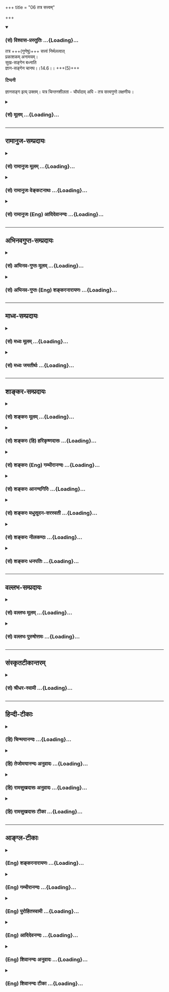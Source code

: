 +++
title = "06 तत्र सत्त्वम्"

+++
<div class="js_include" newlevelforh1="3" title="(सं) विश्वास-प्रस्तुतिः" unfilled url="/purANam_vaiShNavam/mahAbhAratam/06-bhIShma-parva/03-bhagavad-gItA-parva/saMskRtam/vishvAsa-prastutiH/14_guNa-traya-vibhAga-y/06_tatra_sattvam.md">
<details open><summary><h3>(सं) विश्वास-प्रस्तुतिः ...{Loading}...</h3></summary>

तत्र +++(गुणेषु)+++ सत्त्वं निर्मलत्वात्  
प्रकाशकम् अनामयम्।  
सुख-सङ्गेन बध्नाति  
ज्ञान-सङ्गेन चानघ।।14.6।। +++(5)+++

#### टिप्पनी
ज्ञानसङ्ग इत्य् उक्तम्। यत्र चिन्तनशीलता - चौर्यादाव् अपि - तत्र सत्त्वगुणो लक्षणीयः।
</details>
</div>
<div class="js_include collapsed" newlevelforh1="3" title="(सं) मूलम्" unfilled url="/purANam_vaiShNavam/mahAbhAratam/06-bhIShma-parva/03-bhagavad-gItA-parva/saMskRtam/mUlam/14_guNa-traya-vibhAga-y/06_tatra_sattvam.md">
<details><summary><h3>(सं) मूलम् ...{Loading}...</h3></summary>

तत्र सत्त्वं निर्मलत्वात्प्रकाशकमनामयम्।  
सुखसङ्गेन बध्नाति ज्ञानसङ्गेन चानघ।।14.6।।
</details>
</div>


_________________
## रामानुज-सम्प्रदायः
<div class="js_include collapsed" newlevelforh1="3" title="(सं) रामानुजः मूलम्" unfilled url="/purANam_vaiShNavam/mahAbhAratam/06-bhIShma-parva/03-bhagavad-gItA-parva/saMskRtam/rAmAnujaH/mUlam/14_guNa-traya-vibhAga-y/06_tatra_sattvam.md">
<details><summary><h3>(सं) रामानुजः मूलम् ...{Loading}...</h3></summary>

।।14.6।।**तत्र** सत्त्वरजस्तमःसु सत्त्वस्य स्वरूपम् ईदृशं **निर्मलत्वात्
प्रकाशकम्** प्रकाशसुखावरणस्वभावरहितता निर्मलत्वम्
प्रकाशसुखजननैकान्तस्वभावतया प्रकाशसुखहेतुभूतम् इत्यर्थः। प्रकाशो
वस्तुयाथात्म्यावबोधः **अनामयम्** आमयाख्यकार्यं न विद्यते; इति अनामयम्
अरोगताहेतुः इत्यर्थः। एष सत्त्वाख्यगुणो देहिनम् एनं **सुखसङ्गेन
ज्ञानसङ्गेन च बध्नाति;** पुरुषस्य सुखसङ्गं ज्ञानसङ्गं च जनयति
इत्यर्थः। ज्ञानसुखयोः सङ्गे हि जाते तत्साधनेषु लौकिकवैदिकेषु प्रवर्तते;
ततः च तत्फलानुभवसाधनभूतासु योनिषु जायते इति **सत्त्वं**
सुखज्ञानसङ्गद्वारेण पुरुषं बध्नाति ज्ञानसुखजननं पुनः अपि तयोः सङ्गजननं च
सत्त्वम् इति उक्तं भवति।

</details>
</div>
<div class="js_include collapsed" newlevelforh1="3" title="(सं) रामानुजः वेङ्कटनाथः" unfilled url="/purANam_vaiShNavam/mahAbhAratam/06-bhIShma-parva/03-bhagavad-gItA-parva/saMskRtam/rAmAnujaH/venkaTanAthaH/14_guNa-traya-vibhAga-y/06_tatra_sattvam.md">
<details><summary><h3>(सं) रामानुजः वेङ्कटनाथः ...{Loading}...</h3></summary>

  
  
।।14.6।। तत्र इत्यादिश्लोकत्रयस्य प्रकृतसङ्गतिमाह -- सत्त्वेति। आकारं;
निरूपकस्वभावमित्यर्थः। तत्र इति निर्धारणार्थः समुदायनिर्देश
इत्याहसत्त्वरजस्तमस्स्विति। ननु निर्मलानां स्फटिकर्मण्यादीनां न
प्रकाशकत्वं दृश्यत इत्यत्राहप्रकाशेति। मलशब्दोऽत्र
तमस्स्वभावभूतप्रकाशविरोध्याकारपर इत्यर्थः। वक्ष्यमाणपरामर्शादिह
सुखोपादानम्। आवरणस्वभावरहितानामप्याकाशवाय्वादीनां न
प्रकाशकत्वमित्यत्राहप्रकाशसुखजननैकान्तस्वभावतयेति।
सत्त्वमिश्ररजस्तमसोरपि भ्रान्तिबुद्धिविशेषहेतुत्वस्य
वक्ष्यमाणत्वात्कथमिह सत्त्वस्यैव प्रकाशजनकत्वं इत्यत्राहप्रकाशो
वस्तुयाथात्म्यावबोध इति। राजसतामसधियोरप्यधिष्ठानस्वरूपप्रकाशादिकं
सत्त्वस्यांश इति भावः। सत्त्वस्यामयप्रसङ्गाभावात्तन्निषेधो न युक्त
इत्यत्राहआमयाख्यं कार्यं न विद्यत इति। अत्र सहपठिते गुणान्तरे
कार्यत्वेनामयस्य सम्बन्धोऽस्ति; सोऽत्र प्रसक्तः प्रतिषिध्यत इति भावः।
आमयाख्यकार्यनिषेधोऽत्र फलतस्तद्विपरीतकार्यान्तरविध्यभिप्रायेणेत्याह --
अरोगताहेतुरिति।  
  
तन्निबध्नात इत्युत्तरश्लोकयोरिवात्रापि स्वरूपनिर्देशेन
बन्धहेतुत्वनिर्देशेन च वाक्यभेदमाहएष इति। अन्यतस्सिद्धस्य सुखादिसङ्गस्य
करणतामात्रं तृतीयया प्रतिपादितम् नच तद्युक्तं; हेत्वन्तरानुक्तेः।
तत्राहपुरुषस्येति। बन्धावान्तरव्यापारत्वमिह विवक्षितमिति भावः। बन्धो हि
कर्मफलानुभवार्थदेहसम्बन्धः स च कर्ममूलः; स कथं
सुखादिसङ्गादित्यत्राहज्ञानसुखयोरिति। ननु वैदिकसाधनानुष्ठानं
योनिप्राप्त्यैव भवतीति युक्तम्; लौकिकं तु साधनं दृष्टफलमात्राय स्याद्वा
न वा न तु जन्मान्तरादिप्रसाधकम्। प्रवृत्तिदृष्टान्ततयाऽपि लौकिकग्रहणं
मन्दप्रयोजनम्। अत्र ब्रूमः -- अत्र लौकिकशब्देन स्मार्तग्रहणम्; अथवा
निषिद्धग्रहणम् हिंसादेः सुखसाधनत्वं हि लौकिकम् अलौकिक्या तु शक्त्या
पापिष्ठजन्मादिप्रसाधकत्वम् -- इति। रजसि च वक्ष्यतिताश्च क्रियाः
पुण्यपापरूपाः \[पृ.118पं.35\] इति। यदि सत्त्वमेव प्रकाशं सुखं च स्वयं
जनयति; ततः सिद्धयोस्तयोः प्रवृत्तिहेतुः सङ्गो न
जायेतेत्यत्राहज्ञानसुखेति। बीजाङ्कुरन्यायेनोत्तरसङ्गतद्विषययोः सत्त्वं
साधकमित्यर्थः। न काङ्क्षे विजयम् \[1।31\] इत्यादिवदतस्तव न सङ्ग
इत्यभिप्रायेणानघशब्दः।  
  

</details>
</div>
<div class="js_include collapsed" newlevelforh1="3" title="(सं) रामानुजः (Eng) आदिदेवानन्दः" unfilled url="/purANam_vaiShNavam/mahAbhAratam/06-bhIShma-parva/03-bhagavad-gItA-parva/saMskRtam/rAmAnujaH/english/AdidevAnandaH/14_guNa-traya-vibhAga-y/06_tatra_sattvam.md">
<details><summary><h3>(सं) रामानुजः (Eng) आदिदेवानन्दः ...{Loading}...</h3></summary>

14.6 Of 'these', i.e., of Sattva, Rajas and Tamas, the characteristic
nature of the Sattva is this: it illuminates on account of its being
pure. What is called purity is to be bereft of alities which veil light
and happiness. Because its nature is solely the generation of light and
happiness, it constitutes the cause of light and happiness. 'Light' or
illumination is enlightenment about a thing as it is. It is 'not
morbid,' i.e., an effect called morbidity (disease) does not exist in
its presence. The meaning is, that Sattva is the cause of health. The
Guna, called Sattva, however, binds the self by attachment to happiness
and knowledge. The meaning is that it causes attachment to happiness and
knowledge. When attachment to knowledge and happiness is born, one
engages oneself in secular and Vedic means for securing them.
Conseently, one is born in such bodies which constitute the means for
realising such fruits. Hence the Sattva binds the self through
attachment to happiness and knowledge. What is said is this: Sattva
generates knowledge and happiness; again it generates attachment to
them.

</details>
</div>


_________________
## अभिनवगुप्त-सम्प्रदायः
<div class="js_include collapsed" newlevelforh1="3" title="(सं) अभिनव-गुप्तः मूलम्" unfilled url="/purANam_vaiShNavam/mahAbhAratam/06-bhIShma-parva/03-bhagavad-gItA-parva/saMskRtam/abhinava-guptaH/mUlam/14_guNa-traya-vibhAga-y/06_tatra_sattvam.md">
<details><summary><h3>(सं) अभिनव-गुप्तः मूलम् ...{Loading}...</h3></summary>

।।14.6 -- 14.8।। क्रमेणैषां रूपमुच्यते -- तत्रेत्यादि भारतेत्यन्तम्।
सत्त्वं निर्मलम्। तृष्णासंगस्य समुद्भवो यतः। दुर्लभस्यापि
चिरतरसंचितपुण्यशतलब्धस्य अपवर्गप्राप्तावेककारणस्य मानुष्यकस्य वृथा
अतिवाहनं प्रमादः। तथाह्युक्तम्,+++(;N तथाभ्युक्तम्)+++ -- आयुषः क्षण एकोऽपि
सर्वरत्नैर्न लभ्यते।  
  
स वृथा नीयते येन स प्रमादी नराधमः।।14.इति +++(S in the margin; and ;N in
the text itself add the followingयथा वा श्रीमद्भागवते -- निद्रया ह्रियते
नक्तं व्यवायेन च वा वयः।  
  
दिवा चार्थेहया राजन् कुटुम्बभरणेन
वा।।1।। देहापत्यकलत्रादिष्वात्मसैन्येष्वसत्स्वपि।  
  
तेषां प्रमत्तो निधनं पश्यन्नपि न पश्यति।।2।।  
  
-- The hagavata Purana ( Gorakhpur Ed.)+++ II; i; verse 34तथा --,किं
प्रमत्तस्य बहुभिः परोक्षैर्हायनैरिह।  
  
वरं मुहूर्त्तं विदितं घटेत श्रेयसे यतः।।3।। -- ibid; 12.अयमेव प्रमादः
तत्रैवैकादशस्कन्धे आत्महत्याशब्दवाच्यो निर्णीतो भगवता,यथा -- नृदेहमाद्यं
सुलभं सुदुर्लभं  
  
प्लवं सुकल्पं गुरुकर्णधारम्।  
  
मयानुकूलेन नभस्वतेरितं  
  
पुमान् भवाब्धिं न तरेत्स आत्महा।।4।। इति -- ibid. XI; xx; 17.)आलस्यं
शुभकरणीयेषु। निःशेषेण द्राणं कुत्सिता गतिः निद्रा।

</details>
</div>
<div class="js_include collapsed" newlevelforh1="3" title="(सं) अभिनव-गुप्तः (Eng) शङ्करनारायणः" unfilled url="/purANam_vaiShNavam/mahAbhAratam/06-bhIShma-parva/03-bhagavad-gItA-parva/saMskRtam/abhinava-guptaH/english/shankaranArAyaNaH/14_guNa-traya-vibhAga-y/06_tatra_sattvam.md">
<details><summary><h3>(सं) अभिनव-गुप्तः (Eng) शङ्करनारायणः ...{Loading}...</h3></summary>

14.6 See Comment under 14.8

</details>
</div>


_________________
## माध्व-सम्प्रदायः
<div class="js_include collapsed" newlevelforh1="3" title="(सं) मध्वः मूलम्" unfilled url="/purANam_vaiShNavam/mahAbhAratam/06-bhIShma-parva/03-bhagavad-gItA-parva/saMskRtam/madhvaH/mUlam/14_guNa-traya-vibhAga-y/06_tatra_sattvam.md">
<details><summary><h3>(सं) मध्वः मूलम् ...{Loading}...</h3></summary>

।।14.6।। Sri Madhvacharya did not comment on this sloka.

</details>
</div>
<div class="js_include collapsed" newlevelforh1="3" title="(सं) मध्वः जयतीर्थः" unfilled url="/purANam_vaiShNavam/mahAbhAratam/06-bhIShma-parva/03-bhagavad-gItA-parva/saMskRtam/madhvaH/jayatIrthaH/14_guNa-traya-vibhAga-y/06_tatra_sattvam.md">
<details><summary><h3>(सं) मध्वः जयतीर्थः ...{Loading}...</h3></summary>

।।14.6।। Sri Jayatirtha did not comment on this sloka.

</details>
</div>


_________________
## शाङ्कर-सम्प्रदायः
<div class="js_include collapsed" newlevelforh1="3" title="(सं) शङ्करः मूलम्" unfilled url="/purANam_vaiShNavam/mahAbhAratam/06-bhIShma-parva/03-bhagavad-gItA-parva/saMskRtam/shankaraH/mUlam/14_guNa-traya-vibhAga-y/06_tatra_sattvam.md">
<details><summary><h3>(सं) शङ्करः मूलम् ...{Loading}...</h3></summary>

।।14.6।। --,**निर्मलत्वात्** स्फटिकमणिरिव **प्रकाशकम् अनामयं**
निरुपद्रवं **सत्त्वं** तन्निबध्नाति। कथम् **सुखसङ्गेन** सुखी अहम् इति
विषयभूतस्य सुखस्य विषयिणि आत्मनि संश्लेषापादनं मृषैव सुखे सञ्जनम् इति।
सैषा अविद्या। न हि विषयधर्मः विषयिणः भवति। इच्छादि च धृत्यन्तं
क्षेत्रस्यैव विषयस्य धर्मः इति उक्तं भगवता। अतः अविद्ययैव
स्वकीयधर्मभूतया विषयविषय्यविवेकलक्षणया अस्वात्मभूते सुखे सञ्जयति इव;
आसक्तमिव करोति; असङ्गं सक्तमिव करोति; असुखिनं सुखिनमिव। तथा
**ज्ञानसङ्गेन च;** ज्ञानमिति सुखसाहचर्यात् क्षेत्रस्यैव विषयस्य
अन्तःकरणस्य धर्मः; न आत्मनः आत्मधर्मत्वे सङ्गानुपपत्तेः;
बन्धानुपपत्तेश्च। सुखे इव ज्ञानादौ सङ्गः मन्तव्यः। हे **अनघ** अव्यसन।।

</details>
</div>
<div class="js_include collapsed" newlevelforh1="3" title="(सं) शङ्करः (हि) हरिकृष्णदासः" unfilled url="/purANam_vaiShNavam/mahAbhAratam/06-bhIShma-parva/03-bhagavad-gItA-parva/saMskRtam/shankaraH/hindI/harikRShNadAsaH/14_guNa-traya-vibhAga-y/06_tatra_sattvam.md">
<details><summary><h3>(सं) शङ्करः (हि) हरिकृष्णदासः ...{Loading}...</h3></summary>

।।14.6।। उन सत्त्व आदि तीन गुणोंमेंसे पहले; सत्त्वगुणका लक्षण बतलाया जाता
है -- सत्त्वगुण स्फटिकमणिकी भाँति निर्मल होनेके कारण; प्रकाशशील और
उपद्रवरहित है ( तो भी ) वह बाँधता है। कैसे बाँधता है सुखकी आसक्तिसे।
(वास्तवमें ) विषयरूप सुखका विषयी आत्माके साथ मैं सुखी हूँ इस प्रकार
सम्बन्ध जो़ड़ देना यह आत्माको मिथ्या ही सुखमें नियुक्त कर देना है। यही
अविद्या है। क्योंकि विषयके धर्म विषयीके ( कभी ) नहीं होते और इच्छासे
लेकर धृतिपर्यन्त सब धर्म विषयरूप क्षेत्रके ही हैं -- ऐसा भगवान्ने कहा
है। सुतरां यह सिद्ध हुआ कि जो आरोपितभावसे आत्माकी स्वकीय धर्मरूपा हो रही
है और विषयविषयीका अज्ञान ही जिसका स्वरूप है; ऐसी अविद्याद्वारा ही
सत्त्वगुण अनात्मस्वरूप सुखमें ( आत्माको ) मानो,नियुक्त -- आसक्त कर देता
है; यानी जो ( वास्तवमें ) सुखके सम्बन्धसे रहित है; उसे सुखीसा कर देता
है। इसी प्रकार ( यह सत्त्वगुण उसे ) ज्ञानके सङ्गसे भी ( बाँधता है )।
ज्ञान भी सुखका साथी होनेके कारण; क्षेत्र अर्थात् अन्तःकरणका ही धर्म है;
आत्माका नहीं -- क्योंकि आत्माका धर्म मान लेनेपर उसमें आसक्त होना और उसका
बाँधना नहीं बन सकता। इसलिये हे निष्पाप अर्थात् व्यसनदोष -- रहित अर्जुन
सुखकी भाँति ही ज्ञान आदिके सङ्ग को भी ( बन्धन करनेवाला ) समझना चाहिये।

</details>
</div>
<div class="js_include collapsed" newlevelforh1="3" title="(सं) शङ्करः (Eng) गम्भीरानन्दः" unfilled url="/purANam_vaiShNavam/mahAbhAratam/06-bhIShma-parva/03-bhagavad-gItA-parva/saMskRtam/shankaraH/english/gambhIrAnandaH/14_guNa-traya-vibhAga-y/06_tatra_sattvam.md">
<details><summary><h3>(सं) शङ्करः (Eng) गम्भीरानन्दः ...{Loading}...</h3></summary>

14.6 Tatra, among them, among sattva etc.;-the characteristics of sattva
itself is being stated first-sattva, nirmalatvat, being pure like a
crystal stone;is prakasakam, an illuminator; and anamayam, harmless.
Anagha, O sinless one; badhnati, it binds. How; Sukhasangena, through
attachment to happiness. Bringing about the association of happiness,
which is the object, with the Self, which is the subject, in the form of
the idea, 'I am happy', is certainly an unreal contact with happiness.
This as such is nescience, for the ality of an object cannot belong to a
subject. And it has been said by the Lord that all the alities, from
'desire' to 'fortitude' (see 13.6), are, indeed, of the field, which is
the object. Therefore, it is certainly through nescience, which is an
attribute \[In reality, though nescience has no connection with the
Self, yet, since there is none other with which it can become associated
and since it has no independence, therefore the Commentator imagines it
as an attribute of the Self.\] of the Self and has the characteristics
of non-discrimination between object and subject, that sattva apparently
brings about the association with happiness, which is not the Self. It
makes (the Self) attached, as it were; \[Here Ast. adds 'asangam saktam
iva, (makes) the Unattached attached, as it were'.-Tr.\] makes one not
possessed of happiness as though possessed of it! Similarly, it binds
also jnana-sangena, through attachment to knowledge. \[Jnana, derived in
the sense of 'that through which one knows,' means an instrument of
knowledge, and not Consciousness. (S.: Knowledge arising from the study
of the import of various scriptures; or, jnanam, means the scriptures,
through which the supreme God is known and which leads to devotional
practices, but not to steadfastness in (the absolute) Brahman.\] Because
of its concomitance with happiness, knowledge here is an attribute of
the internal organ, the field, but not of the Self. Were it an attribute
\[If knowledge were a natural attribute of the Self, then there can be
no estion of the latter again becoming bound through association with
the former.\] of the Self, there could be no contact (between it and the
Self), and 'bondage' would become illogical. Association with knowledge
etc. should be understood in the same sense as with happiness.

</details>
</div>
<div class="js_include collapsed" newlevelforh1="3" title="(सं) शङ्करः आनन्दगिरिः" unfilled url="/purANam_vaiShNavam/mahAbhAratam/06-bhIShma-parva/03-bhagavad-gItA-parva/saMskRtam/shankaraH/AnandagiriH/14_guNa-traya-vibhAga-y/06_tatra_sattvam.md">
<details><summary><h3>(सं) शङ्करः आनन्दगिरिः ...{Loading}...</h3></summary>

।।14.6।। किंलक्षणो गुणः केन बध्नातीत्यपेक्षायामाह -- **तत्रेति।**
निर्धारणार्थतया सप्तमीं व्याचष्टे -- **तत्र सत्त्वादीनामिति।**
पुनस्तत्रेत्यनुवादमात्रं; निर्मलत्वं स्वच्छत्वमावरणवारणक्षमत्वं;
तस्मात्प्रकाशकं; चैतन्याभिव्यञ्जकं; निरुपद्रवमिति निर्मलं
सत्सुखस्याभिव्यञ्जकमित्यर्थः। केन द्वारेण तदात्मानं निबध्नातीति पृच्छति
-- **कथमिति।** सुखसङ्गेन बध्नातीत्युत्तरं तदेव विवृणोति --
**सुख्यहमित्यादिना।** मुख्यसुखस्याभिव्यञ्जकसत्त्वपरिणामोऽत्र विषयसंभूतं
सुखमुच्यते -- संश्लेषापादनमेव विशदयति -- **मृषैवेति।** किमिति मृषैवेति
विशेषणं सङ्गस्य वस्तुत्वसंभवादित्याशङ्क्याह -- **सैषेति।** नन्विच्छा
सङ्गोऽभिनिवेशश्चेत्येकोऽर्थस्तत्रेच्छादेरात्मधर्मत्वात्किमविद्ययेत्याशङ्क्य
मनोधर्मत्वादिच्छादेर्नात्मधर्मतेत्याह -- **नहीति।**
इच्छादेरनात्मधर्मत्वे किं प्रमाणमित्याशङ्क्याह -- **इच्छादि चेति।**
तस्यात्मधर्मत्वासंभवे फलितमाह -- **अत इति।** संजयतीव सत्त्वमिति शेषः।
इवकारप्रयोगे हेतुमाह -- **अविद्ययेति।** तस्या वस्तुतो नात्मसंबन्धस्तथापि
संबन्ध्यन्तराभावादस्वातन्त्र्याच्चात्मधर्मत्वमापाद्य दृष्टत्वमाचष्टे --
**स्वकीयेति।** वृत्तिमदन्तःकरणस्य विषयत्वादात्मनः साधकत्वेन
तद्विषयत्वेऽपि तदविवेकरूपाविद्येति तत्स्वरूपमाह -- **विषयेति।**
यथोक्ताविद्यामाहात्म्यमिदं यदस्वरूपेऽतद्धर्मे च सक्तिसंपादनमित्याह --
**अस्वेति।** तदेव स्फुटयति -- **सक्तमिवेति।** प्रकारान्तरेण सत्त्वस्य
निबन्धनत्वमाह -- **तथेति।** ज्ञायतेऽनेनेति सत्त्वपरिणामो ज्ञानं तेन
ज्ञान्यहमिति विपरीताभिमानेन सत्त्वमात्मानं निबध्नातीत्याह --
**ज्ञानमित्यादिना।** विपक्षे दोषमाह -- **आत्मेति।** स्वाभाविकत्वेन
प्राप्तत्वात्तत्र स्वतः संयोगात्तद्द्वारा बन्धे च
तन्निवृत्त्यनुपपत्तेर्नात्मधर्मत्वमित्यर्थः। ज्ञानैश्वर्यादावपि
क्षेत्रधर्मे सङ्गस्य पूर्ववदाविद्यकत्वं सूचयति -- **सुख इवेति।**
पापादिदोषहीनस्यैवात्र शास्त्रेऽधिकार इति द्योतयति -- **अनघेति।**

</details>
</div>
<div class="js_include collapsed" newlevelforh1="3" title="(सं) शङ्करः मधुसूदन-सरस्वती" unfilled url="/purANam_vaiShNavam/mahAbhAratam/06-bhIShma-parva/03-bhagavad-gItA-parva/saMskRtam/shankaraH/madhusUdana-sarasvatI/14_guNa-traya-vibhAga-y/06_tatra_sattvam.md">
<details><summary><h3>(सं) शङ्करः मधुसूदन-सरस्वती ...{Loading}...</h3></summary>

।।14.6।। तत्र को गुणः केन सङ्गेन बध्नातीत्युच्यते -- तत्रेति। तत्र तेषु
गुणेषु मध्ये सत्त्वं प्रकाशकं,चैतन्यस्य तमोगुणकृतावरणतिरोधायकं
निर्मलत्वात्स्वच्छत्वात्। चिद्बिम्बग्रहणयोग्यत्वादिति यावत्। न केवलं
चैतन्याभिव्यञ्जकं किंत्वनामयम्। आमयो दुःखं तद्विरोधिसुखस्यापि
व्यञ्जकमित्यर्थः। तत् बध्नाति सुखसङ्गेन ज्ञानसङ्गेन च देहिनम् हे
अनघाव्यसन। सर्वत्र संबोधनानामभिप्रायः प्रागुक्तः स्मर्तव्यः। अत्र
सुखज्ञानशब्दाभ्यामन्तःकरणपरिणामौ तद्व्यञ्जकावुच्येते। इच्छा द्वेषः सुखं
दुःखं संघातश्चेतना धृतिः इति सुखचेतनयोरपीच्छादिवत्क्षेत्रधर्मत्वेन
पाठात्। तत्रान्तःकरणधर्मस्य सुखस्य ज्ञानस्य चात्मन्यध्यासः सङ्गः अहं
सुखी अहं जान इति च। नहि विषयधर्मो विषयिणो भवति। तस्मादविद्यामात्रमेतदिति
शतश उक्तं प्राक्।

</details>
</div>
<div class="js_include collapsed" newlevelforh1="3" title="(सं) शङ्करः नीलकण्ठः" unfilled url="/purANam_vaiShNavam/mahAbhAratam/06-bhIShma-parva/03-bhagavad-gItA-parva/saMskRtam/shankaraH/nIlakaNThaH/14_guNa-traya-vibhAga-y/06_tatra_sattvam.md">
<details><summary><h3>(सं) शङ्करः नीलकण्ठः ...{Loading}...</h3></summary>

।।14.6।। तत्र कः केन सङ्गेन बध्नातीत्युच्यते -- **तत्रेति।** तत्र तेषु
गुणेषु सत्त्वं निर्मलत्वाद्दुःखमोहाख्यमलराहित्यात् प्रकाशकं
आलोकवत्सर्वार्थावद्योतकम्। यतोऽनामयं रजस्तमोभ्यामनभिभूतम्। तत्सुखसङ्गेन
ज्ञानसङ्गेन च नरं अविद्यया तिरोहितस्वरूपज्ञानानन्दं अहं सुखी अहं
ज्ञानीत्यभिमानेन अन्तःकरणवृत्तिधर्मयोः सुखज्ञानयोरात्मनि आरोपेण बध्नाति।
हे अनघ अव्यसनिन्।

</details>
</div>
<div class="js_include collapsed" newlevelforh1="3" title="(सं) शङ्करः धनपतिः" unfilled url="/purANam_vaiShNavam/mahAbhAratam/06-bhIShma-parva/03-bhagavad-gItA-parva/saMskRtam/shankaraH/dhanapatiH/14_guNa-traya-vibhAga-y/06_tatra_sattvam.md">
<details><summary><h3>(सं) शङ्करः धनपतिः ...{Loading}...</h3></summary>

।।14.6।। किंलक्षणो गुणः केन सङ्गेन बध्नातीत्यपेक्षायामाह -- तत्रेति। तेषु
सत्त्वादिगुणेषु सत्त्वं निर्मलत्वास्फटिकवत्सच्छत्वात् प्रकाशकं
चैतन्याभिव्यञ्जकमनामयं निरुपद्रवम्। एतादृशं सत्त्वं सुख्यहमिति
विषयभूतस्य सुखस्य विषयिणि प्रत्यगात्मनि मृषैव संश्लेषापादनेन सुखसङ्गेन
बध्नाति अविद्ययैव ह्यन्यधर्मोऽन्यस्मिन्नारोप्यते इच्छादिकं धृत्यन्तं
क्षेत्रस्य धर्म इत्युक्तं भगवतातोऽविद्ययैव स्वकीयधर्मभूतया
विषयविषय्यविवेकलक्षणयाऽस्वात्मभूते सुखे संजयतीवासङ्गं सक्तमिव करोति।
असुखिनं सुखिनमिव। तथाच यथोक्ताविद्यामाहात्म्यमिदं यदस्वरुपेऽतद्धर्मे च
सक्तिसंपादनम्। प्रकारन्तरेण सत्त्वस्य निबन्धनहेतुत्वमाह --
ज्ञानसङ्गेनचेति। ज्ञायतेऽनेनेति सत्त्वपरिणामो ज्ञानं तेन ज्ञान्यहमिति
विपरीताभिमानेन सत्त्वमात्मानं निबध्नाति ज्ञानमिति। सुखासाहचर्यात्।
क्षेत्रस्यैवान्तःकरणस्य धर्मो नात्मनः आत्मधर्मत्वे
सङ्गानुपपत्तर्बन्धानुपपतेश्च सुखइव ज्ञानादौ सङ्गो मन्तव्यो
हेऽनघाघशन्याव्यसन; अनघेति संबोधयन् सुखादिव्यसनाभावसंपत्त्या
सत्त्वप्रयुक्तं बन्धनं नार्हसीति सूचयति। पापादिदोषहीनस्यैवात्र
शास्त्रेऽधिकार इति द्योतयतीत्येके।

</details>
</div>


_________________
## वल्लभ-सम्प्रदायः
<div class="js_include collapsed" newlevelforh1="3" title="(सं) वल्लभः मूलम्" unfilled url="/purANam_vaiShNavam/mahAbhAratam/06-bhIShma-parva/03-bhagavad-gItA-parva/saMskRtam/vallabhaH/mUlam/14_guNa-traya-vibhAga-y/06_tatra_sattvam.md">
<details><summary><h3>(सं) वल्लभः मूलम् ...{Loading}...</h3></summary>

।।14.6।। तत्र क्रमतो लक्षणं गुणानां बन्धनप्रकारं च वदन् पूर्वं सत्त्वस्य
तदाह -- तत्रेति। सत्त्वं प्राकृतत्वात् सुखसङ्गेन ज्ञानसङ्गेन च लौकिकेन
बध्नाति; पुरुषस्य सुखे ज्ञाने च सङ्गं जनयतीत्यर्थः। ज्ञानसुखयोः सङ्गे
जाते तत्साधनेषु लौकिकवैदिकेषु पुरुषप्रवृत्तिः; ततश्च
तत्फलानुभवसाधनभूतासु योनिषु जायते इति सत्त्वं मर्यादया तद्द्वारेण पुरुषं
बध्नाति। एवमेवान्यत्र। लक्षणं तु निर्मलत्वादिति मूले उक्तमेव;
एवमन्ययोरपि लक्षणं स्पष्टमेव मूले। तथा च सत्त्वं प्राकृतं सोऽहं सुखी
शब्दादिज्ञानी चेति ज्ञानसुखसङ्गजनेन () बन्धकमित्युक्तं भवति।

</details>
</div>
<div class="js_include collapsed" newlevelforh1="3" title="(सं) वल्लभः पुरुषोत्तमः" unfilled url="/purANam_vaiShNavam/mahAbhAratam/06-bhIShma-parva/03-bhagavad-gItA-parva/saMskRtam/vallabhaH/puruShottamaH/14_guNa-traya-vibhAga-y/06_tatra_sattvam.md">
<details><summary><h3>(सं) वल्लभः पुरुषोत्तमः ...{Loading}...</h3></summary>

  
  
।।14.6।। अथ त्रयाणां बन्धनरीतिं सलक्षणामाह -- तत्रेति। तत्र गुणत्रये
सत्त्वं निर्मलत्वाद्भगवदिच्छात्मकपदार्थस्थितिहेतुत्वेन शुद्धत्वात्
प्रकाशकं भगवद्रमणात्मकसर्वस्वरूपप्रकटीकरणसमर्थम् अनामयं
भगवत्सेवाप्रतिबन्धात्मकरागादिदोषरहितम्; अतः सुखसङ्गेन भगवतः
साधनात्मकसेवनसुखजनकदेहाद्युत्तमत्वसङ्गेन बध्नाति। च पुनः ज्ञानसङ्गेन
ज्ञानोत्पत्तिसाधकत्वेन बध्नाति। अनघ इतिसम्बोधनेन मत्कृपाविशिष्टत्वात्तव
बन्धाभाव इति ज्ञापितम्।  
  

</details>
</div>


_________________
## संस्कृतटीकान्तरम्
<div class="js_include collapsed" newlevelforh1="3" title="(सं) श्रीधर-स्वामी" unfilled url="/purANam_vaiShNavam/mahAbhAratam/06-bhIShma-parva/03-bhagavad-gItA-parva/saMskRtam/shrIdhara-svAmI/14_guNa-traya-vibhAga-y/06_tatra_sattvam.md">
<details><summary><h3>(सं) श्रीधर-स्वामी ...{Loading}...</h3></summary>

।।14.6।। तत्र सत्त्वस्य लक्षणं बन्धकत्वप्रकारं चाह **-- तत्रेति**। तत्र
तेषां गुणानां मध्ये सत्त्वं निर्मलत्वात्स्वच्छत्वात् स्फटिकवत् प्रकाशकं
भास्वरम्; अनामयं च निरुपद्रवम्। शान्तमित्यर्थः। अतः
शान्तत्वात्स्वकार्येण सुखेन यः सङ्गस्तेन बध्नाति। प्रकाशकत्वाच्च
स्वकार्येण ज्ञानेन यः सङगस्तेन च बध्नाति। हे अनघ निष्पाप; अहं सुखी
ज्ञानी चेति मनोधर्मास्तदभिमानिनि क्षेत्रज्ञे संयोजयतीत्यर्थः।

</details>
</div>


_________________
## हिन्दी-टीकाः
<div class="js_include collapsed" newlevelforh1="3" title="(हि) चिन्मयानन्दः" unfilled url="/purANam_vaiShNavam/mahAbhAratam/06-bhIShma-parva/03-bhagavad-gItA-parva/hindI/chinmayAnandaH/14_guNa-traya-vibhAga-y/06_tatra_sattvam.md">
<details><summary><h3>(हि) चिन्मयानन्दः ...{Loading}...</h3></summary>

।।14.6।। विज्ञान की सभी शाखाओं में इस तथ्य को स्वीकार किया गया है कि
किसी वस्तु के लक्षणों का वर्णन किये बिना उसे परिभाषित नहीं किया जा सकता
है। किसी रोग या किसी भावना के विषय में भी यही बात सत्य है। इसी प्रकार इन
गुणों की भी अपने आप में कोई परिभाषा नहीं दी जा सकती। आगे के श्लोकों में
यह वर्णन किया गया है कि इन गुणों के लक्षण क्या हैं तथा जब कभी कोई गुण
अधिक प्रबल हो जाता है; तब उससे प्रभावित व्यक्ति का व्यवहार किस प्रकार
होता है। निसन्देह; यह लक्षणात्मक वर्णन हम साधकों के लिए अधिक सहायक होगा;
क्योंकि हम अपने मन में उठने वाले विचारों एवं भावनाओं का निरीक्षण और
विश्लेषण कर यह निश्चित कर सकेंगे कि किसी क्षण विशेष में हम कौन से गुण के
वश में हैं। इस प्रकार; उस प्रभाव के बन्धन से मुक्त होने का प्रयत्न भी हम
कर सकेंगे। निर्मल होने से सत्त्वगुण प्रकाशमय है जिस प्रकार जल स्वत शुद्ध
होता है; परन्तु अन्य मिश्रणों से अशुद्ध बन जाता है। उसी प्रकार सत्त्वगुण
भी स्वत निर्मल होने से प्रकाशक अर्थात् आत्मचैतन्य को स्पष्ट प्रतिबिम्बित
करने वाला है। उसमें न रजोगुण का विक्षेप है न तमोगुण का घोर अज्ञान। अनामय
इस शब्द का अर्थ है उपद्रवरहित अर्थात् दोषरहित। आत्मस्वरूप का अज्ञान तथा
उससे उत्पन्न अहंकार और स्वार्थ ही मूल दोष हैं; जिनसे अन्य अनर्थों की
उत्पत्ति होती है। ये दोष रजोगुण और तमोगुण से ही उत्पन्न होते हैं। इसलिये
यहाँ कहा गया है कि सत्त्वगुण स्वत इन दोषों से रहित है। यद्यपि सत्त्वगुण
निर्मल है तथापि वह भी बन्धनकारक होता है। उससे उत्पन्न होने वाले बंधनों
का निर्देश यहाँ किया गया है। सत्त्वगुण सुख और ज्ञान की आसक्ति से जीव को
बांधता है अपने आनन्दस्वरूप को न जानकर जीव सदैव विषयों में ही सुख की खोज
करता रहता है। यह अज्ञान तमोगुण का लक्षण है तथा विषयों में सुख की कल्पना
और विक्षेप रजोगुण का लक्षण है। प्रयत्नों के फलस्वरूप जब कभी इष्ट विषय की
प्राप्ति होती है; तब क्षणभर के लिये विक्षेपों की शान्ति हो जाती है। उस
शान्त स्थिति में आत्मा का आनन्द अभिव्यक्त होता है। परन्तु जीव यही समझता
है कि वह सुख उसे विषय से प्राप्त हुआ है और मन की उस सुख वृत्ति के साथ
तादात्म्य करके कहता है; मैं सुखी हूँ। इस प्रकार; विषयोपभोग से उत्पन्न यह
सुखवृत्ति क्षेत्र का धर्म होने पर भी उसे अपना धर्म समझ कर उसमें आसक्त
होना ही सत्त्वगुण से उत्पन्न हुआ बंधन है। सत्त्वगुण प्रधान बुद्धि स्वभावत
स्थिर होती है। इसलिये उसमें चैतन्य का प्रकाश स्पष्टरूप से प्रतिबिम्बित
होता है। इस प्रतिबिम्बित प्रकाश को ही हम बुद्धि का प्रकाश कहते हैं;
जिसके द्वारा हमें विषयों का ज्ञान होता है। यही कारण है कि इस गुण के
न्यूनाधिक्य के कारण ही सभी व्यक्तियों की बौद्धिक क्षमता एक समान नहीं
होती। इस प्रकार; बुद्धि के इस प्रकाश से प्रकाशित होकर विषय के ज्ञान की
वृत्ति अन्तकरण में उदित होती है मनुष्य इसी वृत्ति के साथ तादात्म्य करके
अभिमानपूर्वक कहता है; मैं इस वस्तु का ज्ञाता हूँ। यहाँ भी क्षेत्र के
धर्म के साथ तादात्म्य है और यही ज्ञान से आसक्ति का बन्धन है। इन दोनों का
सरल अर्थ यह भी है कि जब मनुष्य को सूक्ष्मतर सुख या ज्ञान का अनुभव हो
जाता है; तब उसका मन उसी में इतना अधिक आसक्त होकर रमता है कि उसका ध्यान
सूक्ष्मतम वस्तु की ओर सहसा आकर्षित ही नहीं होता। यह सत्त्वगुण का बन्धन
है। यह स्वर्ण की शृंखला है; परन्तु है तो शृंखला हीभगवान् कहते हैं कि
सत्त्वगुण सुख संग और ज्ञान के साथ आसक्ति से बांध देता है। एक बार जब कोई
व्यक्ति रचनात्मक चिन्तन तथा सदाचार और ज्ञान के अनुप्राणित जीवन के
सात्त्विक आनन्द का अनुभव कर लेता है; तब उसमें वह इतना आसक्त हो जाता है
कि फिर उसके लिये वह अपने सर्वस्व का भी त्याग करने के लिये तत्पर रहता है।
विज्ञान को अपना जीवन समर्पित किये हुये प्रयोगशाला में कार्यरत एक सच्चा
वैज्ञानिक क्षुधा और व्याधि से दुर्बल अपनी चित्रशाला में चित्रांकन कर रहा
चित्रकार समाज द्वारा बहिष्कृत सार्वजनिक उद्यानों में रहकर अपनी कल्पनाओं;
भावों और शब्दों के ही आनन्द में निमग्न एक कवि क्रूर उत्पीड़न को सहने
वाले देशभक्त दीर्घकाल तक देश निष्कासन का जीवन जीने वाले राजनीतिज्ञ
मृत्यु का आलिंगन करने वाले पर्वतारोही ये सब उदाहरण ऐसे पुरुषों के हैं;
जिन्हें सात्त्विक आनन्द का अनुभव होता है और जो उसी में आसक्त हो जाते
हैं; जैसे स्थूल बुद्धि के लोग धन तथा अन्य भौतिक वस्तुओं के परिग्रह में
आसक्त रहते हैं। रजोगुण का बन्धन निम्न प्रकार से होता है

</details>
</div>
<div class="js_include collapsed" newlevelforh1="3" title="(हि) तेजोमयानन्दः अनुवादः" unfilled url="/purANam_vaiShNavam/mahAbhAratam/06-bhIShma-parva/03-bhagavad-gItA-parva/hindI/tejomayAnandaH/anuvAdaH/14_guNa-traya-vibhAga-y/06_tatra_sattvam.md">
<details><summary><h3>(हि) तेजोमयानन्दः अनुवादः ...{Loading}...</h3></summary>

।।14.6।। हे निष्पाप अर्जुन ! इन (तीनों) में, सत्त्वगुण निर्मल होने से
प्रकाशक और अनामय (निरुपद्रव, निर्विकार या निरोग) है; (वह जीव को) सुख की
आसक्ति से और ज्ञान की आसक्ति से बांध देता है।।

</details>
</div>
<div class="js_include collapsed" newlevelforh1="3" title="(हि) रामसुखदासः अनुवादः" unfilled url="/purANam_vaiShNavam/mahAbhAratam/06-bhIShma-parva/03-bhagavad-gItA-parva/hindI/rAmasukhadAsaH/anuvAdaH/14_guNa-traya-vibhAga-y/06_tatra_sattvam.md">
<details><summary><h3>(हि) रामसुखदासः अनुवादः ...{Loading}...</h3></summary>

।।14.6।। हे पापरहित अर्जुन ! उन गुणोंमें सत्त्वगुण निर्मल (स्वच्छ) होनेके
कारण प्रकाशक और निर्विकार है। वह सुख और ज्ञानकी आसक्तिसे (देहीको) बाँधता
है।

</details>
</div>
<div class="js_include collapsed" newlevelforh1="3" title="(हि) रामसुखदासः टीका" unfilled url="/purANam_vaiShNavam/mahAbhAratam/06-bhIShma-parva/03-bhagavad-gItA-parva/hindI/rAmasukhadAsaH/TIkA/14_guNa-traya-vibhAga-y/06_tatra_sattvam.md">
<details><summary><h3>(हि) रामसुखदासः टीका ...{Loading}...</h3></summary>

।।14.6।।***व्याख्या --***  **तत्र सत्त्वं निर्मलत्वात् --**
पूर्वश्लोकमें सत्त्व; रज और तम -- इन तीनों गुणोंकी बात कही। इन तीनों
गुणोंमें सत्त्वगुण निर्मल (मलरहित) है। तात्पर्य है कि रजोगुण और तमोगुणकी
तरह सत्त्वगुणमें मलिनता नहीं है; प्रत्युत यह रजोगुण और तमोगुणकी अपेक्षा
निर्मल; स्वच्छ है। निर्मल होनेके कारण यह परमात्मतत्त्वका ज्ञान करानेमें
सहायक है।**प्रकाशकम् --** सत्त्वगुण; निर्मल; स्वच्छ होनेके कारण प्रकाश
करनेवाला है। जैसे प्रकाशके अन्तर्गत वस्तुएँ साफसाफ दीखती हैं; ऐसे ही
सत्त्वगुणकी अधिकता होनेसे रजोगुण और तमोगुणकी वृत्तियाँ साफसाफ दीखती हैं।
रजोगुण और तमोगुणसे उत्पन्न होनेवाले काम; क्रोध; लोभ; मद; मात्सर्य आदि
दोष भी साफसाफ दीखते हैं अर्थात् इन सब विकारोंका साफसाफ ज्ञान होता
है। सत्त्वगुणकी वृद्धि होनेपर इन्द्रियोंमें प्रकाश; चेतना और हलकापन
विशेषतासे प्रतीत होता है; जिससे प्रत्येक पारमार्थिक अथवा लौकिक विषयको
अच्छी तरह समझनेमें बुद्धि पूरी तरह कार्य करती है और कार्य करनेमें बड़ा
उत्साह रहता है। सत्त्वगुणके दो रूप हैं -- (1) शुद्ध सत्त्व; जिसमें
उद्देश्य परमात्माका होता है; और (2) मलिन सत्त्व; जिसमें उद्देश्य
सांसारिक भोग और संग्रहका होता है **(टिप्पणी प₀ 716)**। शुद्ध
सत्त्वगुणमें परमात्माका उद्देश्य होनेसे परमात्माकी तरफ चलनेमें स्वाभाविक
रुचि होती है। मलिन सत्त्वगुणमें पदार्थोंके संग्रह और सुखभोगका उद्देश्य
होनेसे सांसारिक प्रवृत्तियोंमें रुचि होती है; जिससे मनुष्य बँध जाता
है। मलिन सत्त्वगुणमें भी बुद्धि सांसारिक विषयको अच्छी तरह समझनेमें समर्थ
होती है। जैसे; सत्त्वगुणकी वृद्धिमें ही वैज्ञानिक नयेनये आविष्कार करता
है किन्तु उसका उद्देश्य परमात्माकी प्राप्ति न होनेसे वह अंहकार;
मानबड़ाई; धन आदिसे संसारमें बँधा रहता है।**अनामयम् --** सत्त्वगुण रज और
तमकी अपेक्षा विकाररहित है। वास्तवमें प्रकृतिका कार्य होनेसे यह सर्वथा
निर्विकार नहीं है। सर्वथा निर्विकार तो अपना स्वरूप अथवा परमात्मतत्त्व ही
है; जो कि गुणातीत है। परमात्मतत्त्वकी प्राप्तिमें सहायक होनेसे भगवान्ने
सत्त्वगुणको भी विकाररहित कह दिया है।**सुखसङ्गेन बध्नाति ज्ञानसङ्गेन चानघ
--** जब अन्तःकरणमें सात्त्विक वृत्ति होती है; कोई विकार नहीं होता है; तब
एक सुख मिलता है; शान्ति मिलती है। उस समय साधकके मनमें यह विचार आता है कि
ऐसा सुख हरदम बना रहे; ऐसी शान्ति हरदम बनी रहे; ऐसी निर्विकारता हरदम बनी
रहे। परन्तु जब ऐसा सुख; शान्ति; निर्विकारता नहीं रहती; तब साधकको अच्छा
नहीं लगता। यह अच्छा लगना और अच्छा न लगना ही सत्त्वगुणके सुखमें आसक्ति
है; जो बाँधनेवाली है। जब सत्त्व; रज और तम -- इन तीनों गुणोंका; इनकी
वृत्तियोंका; विकारोंका साफसाफ ज्ञान होता है और साधकको ऐसी बहुतसी
आश्चर्यजनक बातोंकी जानकारी होती है; जो पहले कभी जानी हुई नहीं होती; तब
साधकके मनमें आता है कि यह ज्ञान हरदम बना रहे। यह ज्ञानमें आसक्ति है; जो
बाँधनेवाली है। मैं दूसरोंकी अपेक्षा अधिक (विशेष) जानता हूँ -- यह अभिमान
भी बाँधनेवाला होता है। इस तरह सत्त्वगुण सुख और ज्ञानके सङ्ग(आसक्ति) से
साधकको बाँध देता है अर्थात् उसको गुणातीत नहीं होने देता। यह सङ्ग ही
रजोगुण है जो बाँधनेवाला है (गीता 13। 21)। यदि साधक सुख और ज्ञानका सङ्ग न
करे तो सत्त्वगुण उसको बाँधता नहीं; प्रत्युत उसको गुणातीत कर देता है।
तात्पर्य है कि यदि सङ्ग न हो तो साधक सत्त्वगुणसे भी ऊँचा उठ जाता है और
अपने गुणातीत स्वरूपका अनुभव कर लेता है। सत्त्वगुणसे सुख और ज्ञान होनेपर
साधकको यह सावधानी रखनी चाहिये कि यह सुख और ज्ञान मेरा लक्ष्य नहीं है। ये
मेरे भाग्य नहीं हैं। ये तो लक्ष्यकी प्राप्तिमें कारण हैं। मेरेको तो उस
लक्ष्यको प्राप्त करना है; जो,इस सुख और ज्ञानको भी प्रकाशित करनेवाला
है। सुख; ज्ञान आदि सभी सत्त्वगुणकी वृत्तियाँ हैं। ये कभी घटती हैं; कभी
बढ़ती हैं कभी आती हैं; कभी जाती हैं। परन्तु अपना स्वरूप निरन्तर एकरस
रहता है। उसमें कभी घटबढ़ नहीं होती। अतः साधकको सत्त्वगुणकी वृत्तियोंसे
सदा तटस्थ; उदासीन रहना चाहिये। उनका उपभोग नहीं करना चाहिये। इससे वह सुख
और ज्ञानकी आसक्तिमें फँसेगा नहीं। अगर साधक सत्त्वगुणसे होनेवाले सुख और
ज्ञानका सङ्ग न करे; तो उसको शीघ्र ही परमात्मप्राप्ति हो जाती है। परन्तु
अगर वह इनके सङ्गका त्याग न करे तो (परमात्मप्राप्तिका लक्ष्य होनेसे) समय
पाकर उसकी इस सुख और ज्ञानसे स्वतः अरुचि हो जाती है और वह परमात्मप्राप्ति
कर लेता है।***सम्बन्ध --***  रजोगुणका स्वरूप और उसके बाँधनेका प्रकार
क्या है -- इसको आगेके श्लोकमें बताते हैं।

</details>
</div>


_________________
## आङ्ग्ल-टीकाः
<div class="js_include collapsed" newlevelforh1="3" title="(Eng) शङ्करनारायणः" unfilled url="/purANam_vaiShNavam/mahAbhAratam/06-bhIShma-parva/03-bhagavad-gItA-parva/english/shankaranArAyaNaH/14_guNa-traya-vibhAga-y/06_tatra_sattvam.md">
<details><summary><h3>(Eng) शङ्करनारायणः ...{Loading}...</h3></summary>

14.6. Among them (the Strands) the Sattva-because it is dirtless-is
illuminating and healthy; and it binds \[the Embodied\] by attachment to
happiness and also by attachment to knowledge, O sinless one !

</details>
</div>
<div class="js_include collapsed" newlevelforh1="3" title="(Eng) गम्भीरानन्दः" unfilled url="/purANam_vaiShNavam/mahAbhAratam/06-bhIShma-parva/03-bhagavad-gItA-parva/english/gambhIrAnandaH/14_guNa-traya-vibhAga-y/06_tatra_sattvam.md">
<details><summary><h3>(Eng) गम्भीरानन्दः ...{Loading}...</h3></summary>

14.6 Among them, sattva, being pure, \[Nirmala, pure-transparent, i.e.,
capable of resisting any form of ignorance, and hence as illuminator,
i.e.a revealer of Consciousness.\] is an illuminator and is harmless. O
sinless one, it binds through attachment to happiness and attachment to
knowledge.

</details>
</div>
<div class="js_include collapsed" newlevelforh1="3" title="(Eng) पुरोहितस्वामी" unfilled url="/purANam_vaiShNavam/mahAbhAratam/06-bhIShma-parva/03-bhagavad-gItA-parva/english/purohitasvAmI/14_guNa-traya-vibhAga-y/06_tatra_sattvam.md">
<details><summary><h3>(Eng) पुरोहितस्वामी ...{Loading}...</h3></summary>

14.6 O Sinless One! Of these, Purity, being luminous, strong and
invulnerable, binds one by its yearning for happiness and illumination.

</details>
</div>
<div class="js_include collapsed" newlevelforh1="3" title="(Eng) आदिदेवनन्दः" unfilled url="/purANam_vaiShNavam/mahAbhAratam/06-bhIShma-parva/03-bhagavad-gItA-parva/english/AdidevanandaH/14_guNa-traya-vibhAga-y/06_tatra_sattvam.md">
<details><summary><h3>(Eng) आदिदेवनन्दः ...{Loading}...</h3></summary>

14.6 Of these, Sattva, being without impurity, is luminous and free from
morbidity. It binds, O Arjuna, by attachment to pleasure and to
knowledge.

</details>
</div>
<div class="js_include collapsed" newlevelforh1="3" title="(Eng) शिवानन्दः अनुवादः" unfilled url="/purANam_vaiShNavam/mahAbhAratam/06-bhIShma-parva/03-bhagavad-gItA-parva/english/shivAnandaH/anuvAdaH/14_guNa-traya-vibhAga-y/06_tatra_sattvam.md">
<details><summary><h3>(Eng) शिवानन्दः अनुवादः ...{Loading}...</h3></summary>

14.6 Of these, Sattva, which from its stainlessness is luminous and
healthy, binds by attachment to happiness and by attachment to
knowledge, O sinless one.

</details>
</div>
<div class="js_include collapsed" newlevelforh1="3" title="(Eng) शिवानन्दः टीका" unfilled url="/purANam_vaiShNavam/mahAbhAratam/06-bhIShma-parva/03-bhagavad-gItA-parva/english/shivAnandaH/TIkA/14_guNa-traya-vibhAga-y/06_tatra_sattvam.md">
<details><summary><h3>(Eng) शिवानन्दः टीका ...{Loading}...</h3></summary>

14.6 तत्र of these; सत्त्वम् purity; निर्मलत्वात् from its
stainlessness; प्रकाशकम् luminous; अनामयम् healthy; सुखसङ्गेन by
attachment to happiness; बध्नाति binds; ज्ञानसङ्गेन by attachment to
knowledge; च and; अनग O sinless one.Commentary Sattva is stainless like
the crystal. It lays for one the trap of happiness and knowledge. It is
a golden fetter. A Sattvic man compares himself with others and rejoices
in his excellence. He is puffed up with his knowledge. His heart is
filled with pride when he thinks that he,has more comforts or more
pleasant experiences. He thinks; I am happy I am wise; and so he is
bound as it were. These ideas really belong to the field but they are
transferred through superimposition to the Self on account of the force
of SattvaGuna.Rajas and Tamas are pitfalls on the path of knowledge.This
attachment to happiness is an illusion. This is ignorance. An attribute
of the object cannot belong to the subject. All the alities from desire
to firmness (Cf.XIII.6) belong to the field. From ignorance;
nondiscrimination is born and so the individual self is not able to
discriminate between the permanent and the impermanent; the subject and
the object.Knowledge is an attribute of the Antahkarana (inner
instrument; viz.; mind; intellect; the unconscious and the ego) but not
of the Self. It if were an attribute of the Self; it could not produce
attachment and bondage. Sattva binds the soul to knowledge through
attachment.

</details>
</div>
